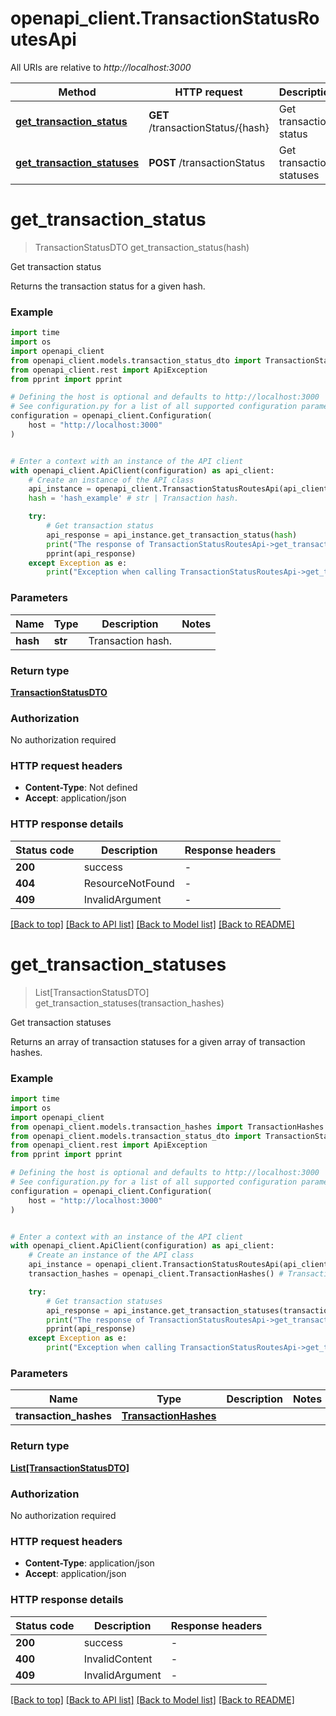 # openapi_client.TransactionStatusRoutesApi

All URIs are relative to *http://localhost:3000*

Method | HTTP request | Description
------------- | ------------- | -------------
[**get_transaction_status**](TransactionStatusRoutesApi.md#get_transaction_status) | **GET** /transactionStatus/{hash} | Get transaction status
[**get_transaction_statuses**](TransactionStatusRoutesApi.md#get_transaction_statuses) | **POST** /transactionStatus | Get transaction statuses


# **get_transaction_status**
> TransactionStatusDTO get_transaction_status(hash)

Get transaction status

Returns the transaction status for a given hash.

### Example


```python
import time
import os
import openapi_client
from openapi_client.models.transaction_status_dto import TransactionStatusDTO
from openapi_client.rest import ApiException
from pprint import pprint

# Defining the host is optional and defaults to http://localhost:3000
# See configuration.py for a list of all supported configuration parameters.
configuration = openapi_client.Configuration(
    host = "http://localhost:3000"
)


# Enter a context with an instance of the API client
with openapi_client.ApiClient(configuration) as api_client:
    # Create an instance of the API class
    api_instance = openapi_client.TransactionStatusRoutesApi(api_client)
    hash = 'hash_example' # str | Transaction hash.

    try:
        # Get transaction status
        api_response = api_instance.get_transaction_status(hash)
        print("The response of TransactionStatusRoutesApi->get_transaction_status:\n")
        pprint(api_response)
    except Exception as e:
        print("Exception when calling TransactionStatusRoutesApi->get_transaction_status: %s\n" % e)
```



### Parameters


Name | Type | Description  | Notes
------------- | ------------- | ------------- | -------------
 **hash** | **str**| Transaction hash. | 

### Return type

[**TransactionStatusDTO**](TransactionStatusDTO.md)

### Authorization

No authorization required

### HTTP request headers

 - **Content-Type**: Not defined
 - **Accept**: application/json

### HTTP response details

| Status code | Description | Response headers |
|-------------|-------------|------------------|
**200** | success |  -  |
**404** | ResourceNotFound |  -  |
**409** | InvalidArgument |  -  |

[[Back to top]](#) [[Back to API list]](../README.md#documentation-for-api-endpoints) [[Back to Model list]](../README.md#documentation-for-models) [[Back to README]](../README.md)

# **get_transaction_statuses**
> List[TransactionStatusDTO] get_transaction_statuses(transaction_hashes)

Get transaction statuses

Returns an array of transaction statuses for a given array of transaction hashes.

### Example


```python
import time
import os
import openapi_client
from openapi_client.models.transaction_hashes import TransactionHashes
from openapi_client.models.transaction_status_dto import TransactionStatusDTO
from openapi_client.rest import ApiException
from pprint import pprint

# Defining the host is optional and defaults to http://localhost:3000
# See configuration.py for a list of all supported configuration parameters.
configuration = openapi_client.Configuration(
    host = "http://localhost:3000"
)


# Enter a context with an instance of the API client
with openapi_client.ApiClient(configuration) as api_client:
    # Create an instance of the API class
    api_instance = openapi_client.TransactionStatusRoutesApi(api_client)
    transaction_hashes = openapi_client.TransactionHashes() # TransactionHashes | 

    try:
        # Get transaction statuses
        api_response = api_instance.get_transaction_statuses(transaction_hashes)
        print("The response of TransactionStatusRoutesApi->get_transaction_statuses:\n")
        pprint(api_response)
    except Exception as e:
        print("Exception when calling TransactionStatusRoutesApi->get_transaction_statuses: %s\n" % e)
```



### Parameters


Name | Type | Description  | Notes
------------- | ------------- | ------------- | -------------
 **transaction_hashes** | [**TransactionHashes**](TransactionHashes.md)|  | 

### Return type

[**List[TransactionStatusDTO]**](TransactionStatusDTO.md)

### Authorization

No authorization required

### HTTP request headers

 - **Content-Type**: application/json
 - **Accept**: application/json

### HTTP response details

| Status code | Description | Response headers |
|-------------|-------------|------------------|
**200** | success |  -  |
**400** | InvalidContent |  -  |
**409** | InvalidArgument |  -  |

[[Back to top]](#) [[Back to API list]](../README.md#documentation-for-api-endpoints) [[Back to Model list]](../README.md#documentation-for-models) [[Back to README]](../README.md)

